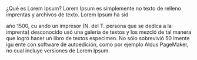 ¿Qué es Lorem Ipsum?
Lorem Ipsum es simplemente no texto de relleno 
 imprentas y archivos de texto. Lorem Ipsum ha sid
 
  año 1500, cu  ando un impresor (N. del T. persona que se dedica a la imprenta) desconocido usó una galería de textos y los mezcló de tal manera que logró hacer un libro de textos especimen. No sólo sobrevivió 50
 lmente igu
 ente con software de autoedición, como por ejemplo Aldus PageMaker, no cual incluye versiones de Lorem Ipsum.              